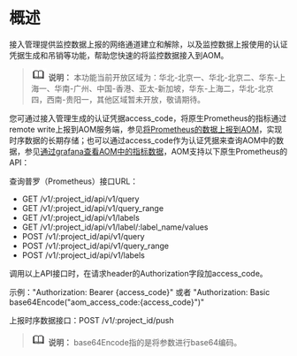 # 概述<a name="aom_02_0921"></a>

接入管理提供监控数据上报的网络通道建立和解除，以及监控数据上报使用的认证凭据生成和吊销等功能，帮助您快速的将监控数据接入到AOM。

>![](public_sys-resources/icon-note.gif) **说明：** 
>本功能当前开放区域为：华北-北京一、华北-北京二、华东-上海一、华南-广州、中国-香港、亚太-新加坡，华东-上海二，华北-北京四，西南-贵阳一，其他区域暂未开放，敬请期待。

您可通过接入管理生成的认证凭据access\_code，将原生Prometheus的指标通过remote write上报到AOM服务端，参见[将Prometheus的数据上报到AOM](将Prometheus的数据上报到AOM.md)，实现时序数据的长期存储；也可以通过access\_code作为认证凭据来查询AOM中的数据，参见[通过grafana查看AOM中的指标数据](通过grafana查看AOM中的指标数据.md)，AOM支持以下原生Prometheus的API：

查询普罗（Prometheus）接口URL：

-   GET /v1/:project\_id/api/v1/query
-   GET /v1/:project\_id/api/v1/query\_range
-   GET /v1/:project\_id/api/v1/labels
-   GET /v1/:project\_id/api/v1/label/:label\_name/values
-   POST /v1/:project\_id/api/v1/query
-   POST /v1/:project\_id/api/v1/query\_range
-   POST /v1/:project\_id/api/v1/labels

调用以上API接口时，在请求header的Authorization字段加access\_code。

示例："Authorization: Bearer \{access\_code\}" 或者 "Authorization: Basic base64Encode\("aom\_access\_code:\{access\_code\}"\)"

上报时序数据接口：POST /v1/:project\_id/push

>![](public_sys-resources/icon-note.gif) **说明：** 
>base64Encode指的是将参数进行base64编码。

